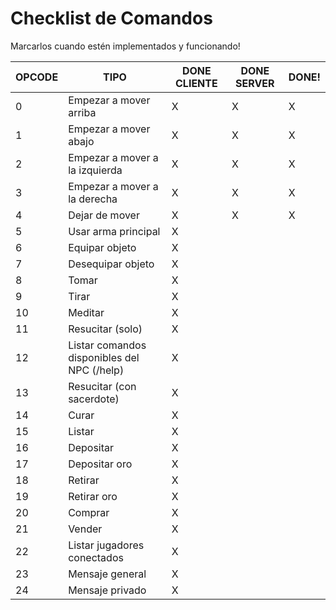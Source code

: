 # Checklist de Comandos

Marcarlos cuando estén implementados y funcionando!

| OPCODE | TIPO | DONE CLIENTE | DONE SERVER | DONE! |
|--------|------|--------------|-------------|-------|
| 0 | Empezar a mover arriba | X | X | X |
| 1 | Empezar a mover abajo | X | X | X |
| 2 | Empezar a mover a la izquierda | X | X | X |
| 3 | Empezar a mover a la derecha | X | X | X |
| 4 | Dejar de mover | X | X | X |
| 5 | Usar arma principal | X | | |
| 6 | Equipar objeto | X | | |
| 7 | Desequipar objeto | X | | |
| 8 | Tomar | X | | |
| 9 | Tirar | X | | |
| 10 | Meditar | X | | |
| 11 | Resucitar (solo) | X | | |
| 12 | Listar comandos disponibles del NPC (/help) | X | | |
| 13 | Resucitar (con sacerdote) | X | | |
| 14 | Curar | X | | |
| 15 | Listar | X | | |
| 16 | Depositar | X | | |
| 17 | Depositar oro | X | | |
| 18 | Retirar | X | | |
| 19 | Retirar oro | X | | | 
| 20 | Comprar | X | | |
| 21 | Vender | X | | |
| 22 | Listar jugadores conectados | X | | |
| 23 | Mensaje general | X | | |
| 24 | Mensaje privado | X | | |